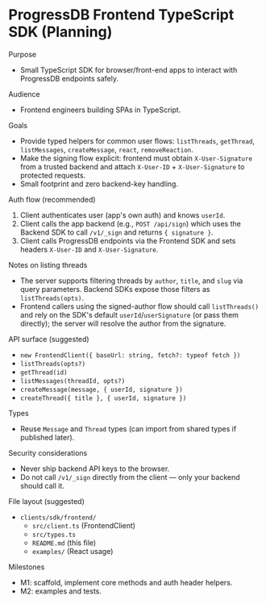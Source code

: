 # ProgressDB Frontend TypeScript SDK (Planning)

Purpose
- Small TypeScript SDK for browser/front-end apps to interact with ProgressDB endpoints safely.

Audience
- Frontend engineers building SPAs in TypeScript.

Goals
- Provide typed helpers for common user flows: `listThreads`, `getThread`, `listMessages`, `createMessage`, `react`, `removeReaction`.
- Make the signing flow explicit: frontend must obtain `X-User-Signature` from a trusted backend and attach `X-User-ID` + `X-User-Signature` to protected requests.
- Small footprint and zero backend-key handling.

Auth flow (recommended)
1. Client authenticates user (app's own auth) and knows `userId`.
2. Client calls the app backend (e.g., `POST /api/sign`) which uses the Backend SDK to call `/v1/_sign` and returns `{ signature }`.
3. Client calls ProgressDB endpoints via the Frontend SDK and sets headers `X-User-ID` and `X-User-Signature`.

Notes on listing threads

- The server supports filtering threads by `author`, `title`, and `slug` via
  query parameters. Backend SDKs expose those filters as `listThreads(opts)`.
- Frontend callers using the signed-author flow should call `listThreads()` and
  rely on the SDK's default `userId`/`userSignature` (or pass them directly);
  the server will resolve the author from the signature.

API surface (suggested)
- `new FrontendClient({ baseUrl: string, fetch?: typeof fetch })`
- `listThreads(opts?)`
- `getThread(id)`
- `listMessages(threadId, opts?)`
- `createMessage(message, { userId, signature })`
- `createThread({ title }, { userId, signature })`

Types
- Reuse `Message` and `Thread` types (can import from shared types if published later).

Security considerations
- Never ship backend API keys to the browser.
- Do not call `/v1/_sign` directly from the client — only your backend should call it.

File layout (suggested)
- `clients/sdk/frontend/`
  - `src/client.ts` (FrontendClient)
  - `src/types.ts`
  - `README.md` (this file)
  - `examples/` (React usage)

Milestones
- M1: scaffold, implement core methods and auth header helpers.
- M2: examples and tests.
